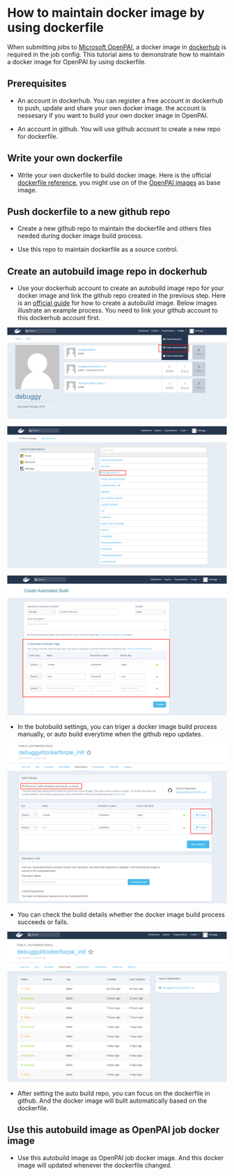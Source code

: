 # How to maintain docker image by using dockerfile 

When submitting jobs to [Microsoft OpenPAI](https://github.com/Microsoft/pai), a docker image in [dockerhub](https://hub.docker.com/) is required in the job config. This tutorial aims to demonstrate how to maintain a docker image for OpenPAI by using dockerfile.

## Prerequisites
- An account in dockerhub. You can register a free account in dockerhub to push, update and share your own docker image. the account is nessesary if you want to build your own docker image in OpenPAI.

- An account in github. You will use github account to create a new repo for dockerfile.

## Write your own dockerfile
- Write your own dockerfile to build docker image. Here is the official [dockerfile reference](https://docs.docker.com/engine/reference/builder/), you might use on of the [OpenPAI images](https://hub.docker.com/u/openpai/) as base image.

## Push dockerfile to a new github repo
- Create a new github repo to maintain the dockerfile and others files needed during docker image build process.

- Use this repo to maintain dockerfile as a source control.

## Create an autobuild image repo in dockerhub
- Use your dockerhub account to create an autobuild image repo for your docker image and link the github repo created in the previous step. Here is an [official guide](https://docs.docker.com/docker-cloud/builds/automated-build/) for how to create a autobuild image. Below images illustrate an example process. You need to link your github account to this dockerhub account first.

![image](https://raw.githubusercontent.com/debuggy/DockerForPAI_init/master/images/create_autobuild.png)

![image](https://raw.githubusercontent.com/debuggy/DockerForPAI_init/master/images/select_github_repo.png)

![image](https://raw.githubusercontent.com/debuggy/DockerForPAI_init/master/images/customize_autobuild.png)

- In the butobuild settings, you can triger a docker image build process manually, or auto build everytime when the github repo updates. 

![build settings](https://raw.githubusercontent.com/debuggy/DockerForPAI_init/master/images/build_settings.png)

- You can check the build details whether the docker image build process succeeds or fails.

![build details](https://raw.githubusercontent.com/debuggy/DockerForPAI_init/master/images/build_details.png)

- After setting the auto build repo, you can focus on the dockerfile in github. And the docker image will built automatically based on the dockerfile.

## Use this autobuild image as OpenPAI job docker image
- Use this autobuild image as OpenPAI job docker image. And this docker image will updated whenever the dockerfile changed.